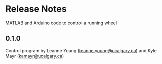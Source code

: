# Release Notes
MATLAB and Arduino code to control a running wheel

0.1.0
--------------
Control program by Leanne Young (leanne.young@ucalgary.ca) and Kyle Mayr (kamayr@ucalgary.ca)